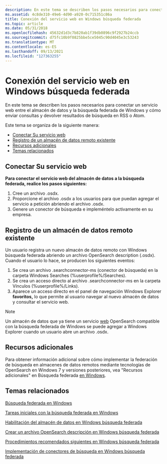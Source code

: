 ```yaml
---
description: En este tema se describen los pasos necesarios para conectar un servicio web entre el almacén de datos y la búsqueda federada de Windows y cómo enviar consultas y devolver resultados de búsqueda en RSS o Atom.
ms.assetid: 4c8de310-49e6-4d90-a920-0c715351c86a
title: Conexión del servicio web en Windows búsqueda federada
ms.topic: article
ms.date: 05/31/2018
ms.openlocfilehash: 45632d1d3c7b820ab1f39db0896c9f2927b24ccb
ms.sourcegitcommit: d75fc10b9f0825bbe5ce5045c90d4045e3c53243
ms.translationtype: MT
ms.contentlocale: es-ES
ms.lasthandoff: 09/13/2021
ms.locfileid: "127363255"
---
```

# <a name="connecting-your-web-service-in-windows-federated-search"></a>Conexión del servicio web en Windows búsqueda federada

En este tema se describen los pasos necesarios para conectar un servicio web entre el almacén de datos y la búsqueda federada de Windows y cómo enviar consultas y devolver resultados de búsqueda en RSS o Atom.

Este tema se organiza de la siguiente manera:

-   [Conectar Su servicio web](#connect-your-web-service)
-   [Registro de un almacén de datos remoto existente](#register-an-existing-remote-data-store)
-   [Recursos adicionales](#additional-resources)
-   [Temas relacionados](#related-topics)

## <a name="connect-your-web-service"></a>Conectar Su servicio web

**Para conectar el servicio web del almacén de datos a la búsqueda federada, realice los pasos siguientes:**

1.  Cree un archivo .osdx.
2.  Proporcione el archivo .osdx a los usuarios para que puedan agregar el servicio a petición abriendo el archivo .osdx.
3.  Genere un conector de búsqueda e impleméntelo activamente en su empresa.

## <a name="register-an-existing-remote-data-store"></a>Registro de un almacén de datos remoto existente

Un usuario registra un nuevo almacén de datos remoto con Windows búsqueda federada abriendo un archivo OpenSearch description (.osdx). Cuando el usuario lo hace, se producen los siguientes eventos:

1.  Se crea un archivo .searchconnector-ms (conector de búsqueda) en la carpeta Windows Searches (%userprofile%/Searches).
2.  Se crea un acceso directo al archivo .searchconnector-ms en la carpeta Vínculos (%userprofile%/Links).
3.  Aparece un acceso directo en el panel de navegación Windows Explorer **favoritos,** lo que permite al usuario navegar al nuevo almacén de datos y consultar el servicio web.

> [!Note]  
> Un almacén de datos que ya tiene un servicio [web](https://github.com/dewitt/opensearch) OpenSearch compatible con la búsqueda federada de Windows se puede agregar a Windows Explorer cuando un usuario abre un archivo .osdx.

 

## <a name="additional-resources"></a>Recursos adicionales

Para obtener información adicional sobre cómo implementar la federación de búsqueda en almacenes de datos remotos mediante tecnologías de OpenSearch en Windows 7 y versiones posteriores, vea "Recursos adicionales" en Búsqueda federada [en Windows](/previous-versions//dd742958(v=vs.85)).

## <a name="related-topics"></a>Temas relacionados

<dl> <dt>

[Búsqueda federada en Windows](-search-federated-search-overview.md)
</dt> <dt>

[Tareas iniciales con la búsqueda federada en Windows](getting-started-with-federated-search-in-windows.md)
</dt> <dt>

[Habilitación del almacén de datos en Windows búsqueda federada](-search-federated-search-data-store.md)
</dt> <dt>

[Crear un archivo OpenSearch descripción en Windows búsqueda federada](-search-federated-search-osdx-file.md)
</dt> <dt>

[Procedimientos recomendados siguientes en Windows búsqueda federada](-search-fedsearch-best.md)
</dt> <dt>

[Implementación de conectores de búsqueda en Windows búsqueda federada](-search-federated-search-deploying.md)
</dt> </dl>

 

 
